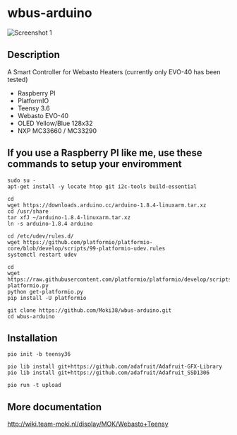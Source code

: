# wbus-arduino

![Screenshot 1](http://wiki.team-moki.nl/download/attachments/16547884/IMG_0624.jpg?version=1&modificationDate=1514731941631&api=v2)

## Description

A Smart Controller for Webasto Heaters (currently only EVO-40 has been tested)

- Raspberry PI
- PlatformIO
- Teensy 3.6
- Webasto EVO-40
- OLED Yellow/Blue 128x32
- NXP MC33660 / MC33290

## If you use a Raspberry PI like me, use these commands to setup your enviromment
```console
sudo su -
apt-get install -y locate htop git i2c-tools build-essential

cd 
wget https://downloads.arduino.cc/arduino-1.8.4-linuxarm.tar.xz 
cd /usr/share 
tar xfJ ~/arduino-1.8.4-linuxarm.tar.xz 
ln -s arduino-1.8.4 arduino

cd /etc/udev/rules.d/ 
wget https://github.com/platformio/platformio-core/blob/develop/scripts/99-platformio-udev.rules 
systemctl restart udev 

cd 
wget https://raw.githubusercontent.com/platformio/platformio/develop/scripts/get-platformio.py 
python get-platformio.py
pip install -U platformio 

git clone https://github.com/Moki38/wbus-arduino.git
cd wbus-arduino
```

## Installation
```console
pio init -b teensy36

pio lib install git+https://github.com/adafruit/Adafruit-GFX-Library
pio lib install git+https://github.com/adafruit/Adafruit_SSD1306

pio run -t upload
```

## More documentation
http://wiki.team-moki.nl/display/MOK/Webasto+Teensy

